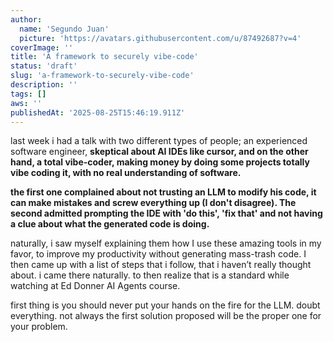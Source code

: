```yaml
---
author:
  name: 'Segundo Juan'
  picture: 'https://avatars.githubusercontent.com/u/87492687?v=4'
coverImage: ''
title: 'A framework to securely vibe-code'
status: 'draft'
slug: 'a-framework-to-securely-vibe-code'
description: ''
tags: []
aws: ''
publishedAt: '2025-08-25T15:46:19.911Z'
---
```


last week i had a talk with two different types of people; an experienced software engineer, **skeptical about AI IDEs like cursor, and on the other hand, a total vibe-coder, making money by doing some projects totally vibe coding it, with no real understanding of software.**

**the first one complained about not trusting an LLM to modify his code, it can make mistakes and screw everything up (I don't disagree). The second admitted prompting the IDE with 'do this', 'fix that' and not having a clue about what the generated code is doing.** 

naturally, i saw myself explaining them how I use these amazing tools in my favor, to improve my productivity without generating mass-trash code. I then came up with a list of steps that i follow, that i haven’t really thought about. i came there naturally. to then realize that is a standard while watching at Ed Donner AI Agents course.

first thing is you should never put your hands on the fire for the LLM. doubt everything. not always the first solution proposed will be the proper one for your problem.